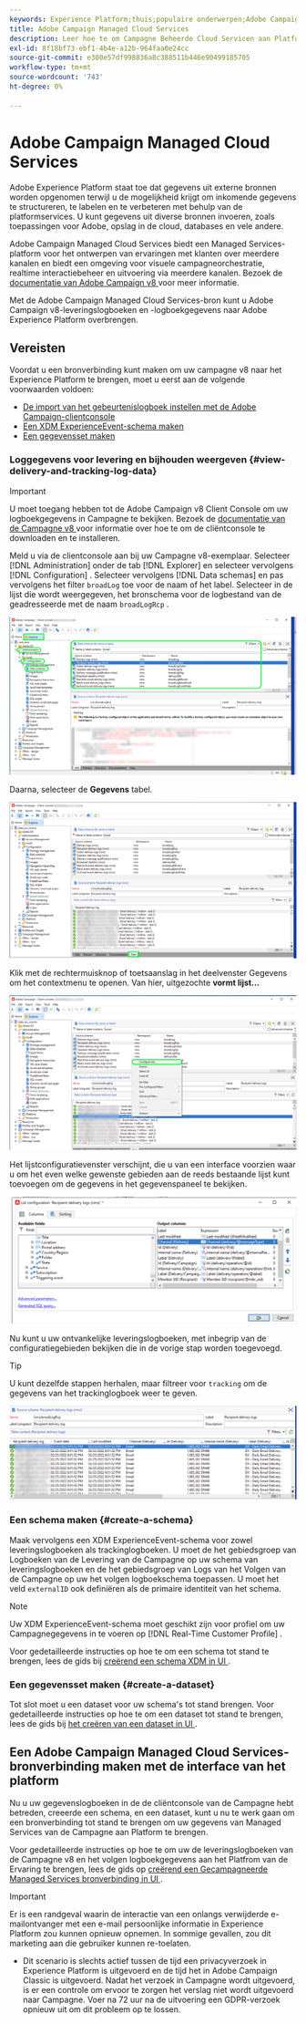 ```yaml
---
keywords: Experience Platform;thuis;populaire onderwerpen;Adobe Campaign Managed Cloud Services;campagne;campagne beheerde services
title: Adobe Campaign Managed Cloud Services
description: Leer hoe te om Campagne Beheerde Cloud Servicen aan Platform te verbinden gebruikend het gebruikersinterface
exl-id: 8f18bf73-ebf1-4b4e-a12b-964faa0e24cc
source-git-commit: e300e57df998836a8c388511b446e90499185705
workflow-type: tm+mt
source-wordcount: '743'
ht-degree: 0%

---
```


# Adobe Campaign Managed Cloud Services

Adobe Experience Platform staat toe dat gegevens uit externe bronnen worden opgenomen terwijl u de mogelijkheid krijgt om inkomende gegevens te structureren, te labelen en te verbeteren met behulp van de platformservices. U kunt gegevens uit diverse bronnen invoeren, zoals toepassingen voor Adobe, opslag in de cloud, databases en vele andere.

Adobe Campaign Managed Cloud Services biedt een Managed Services-platform voor het ontwerpen van ervaringen met klanten over meerdere kanalen en biedt een omgeving voor visuele campagneorchestratie, realtime interactiebeheer en uitvoering via meerdere kanalen. Bezoek de [ documentatie van Adobe Campaign v8 ](https://experienceleague.adobe.com/docs/campaign/campaign-v8/campaign-home.html?lang=nl) voor meer informatie.

Met de Adobe Campaign Managed Cloud Services-bron kunt u Adobe Campaign v8-leveringslogboeken en -logboekgegevens naar Adobe Experience Platform overbrengen.

## Vereisten

Voordat u een bronverbinding kunt maken om uw campagne v8 naar het Experience Platform te brengen, moet u eerst aan de volgende voorwaarden voldoen:

* [De import van het gebeurtenislogboek instellen met de Adobe Campaign-clientconsole](#view-delivery-and-tracking-log-data)
* [Een XDM ExperienceEvent-schema maken](#create-a-schema)
* [Een gegevensset maken](#create-a-dataset)

### Loggegevens voor levering en bijhouden weergeven {#view-delivery-and-tracking-log-data}

>[!IMPORTANT]
>
>U moet toegang hebben tot de Adobe Campaign v8 Client Console om uw logboekgegevens in Campagne te bekijken. Bezoek de [ documentatie van de Campagne v8 ](https://experienceleague.adobe.com/docs/campaign/campaign-v8/deploy/connect.html) voor informatie over hoe te om de cliëntconsole te downloaden en te installeren.

Meld u via de clientconsole aan bij uw Campagne v8-exemplaar. Selecteer [!DNL Administration] onder de tab [!DNL Explorer] en selecteer vervolgens [!DNL Configuration] . Selecteer vervolgens [!DNL Data schemas] en pas vervolgens het filter `broadLog` toe voor de naam of het label. Selecteer in de lijst die wordt weergegeven, het bronschema voor de logbestand van de geadresseerde met de naam `broadLogRcp` .

![ de de cliëntconsole van Adobe Campaign v8 met het geselecteerde lusje van de Ontdekkingsreiziger, het Beleid, de Configuratie, en de schemaknopen van Gegevens breidden uit en het filtreren plaatste aan &quot;breed&quot;.](./images/campaign/explorer.png)

Daarna, selecteer de **Gegevens** tabel.

![ de Adobe Campaign v8 cliëntconsole met het geselecteerde gegevenslusje.](./images/campaign/data.png)

Klik met de rechtermuisknop of toetsaanslag in het deelvenster Gegevens om het contextmenu te openen. Van hier, uitgezochte **vormt lijst...**

![ de Adobe Campaign v8 cliëntconsole met het contextafhankelijke open menu en de Configure geselecteerde lijstoptie.](./images/campaign/configure.png)

Het lijstconfiguratievenster verschijnt, die u van een interface voorzien waar u om het even welke gewenste gebieden aan de reeds bestaande lijst kunt toevoegen om de gegevens in het gegevenspaneel te bekijken.

![ een lijst van configuraties voor ontvankelijke leveringslogboeken die voor het bekijken kunnen worden toegevoegd.](./images/campaign/list-configuration.png)

Nu kunt u uw ontvankelijke leveringslogboeken, met inbegrip van de configuratiegebieden bekijken die in de vorige stap worden toegevoegd.

>[!TIP]
>
>U kunt dezelfde stappen herhalen, maar filtreer voor `tracking` om de gegevens van het trackinglogboek weer te geven.

![ de ontvankelijke leveringslogboeken die met informatie over zijn laatste gewijzigde naam, leveringskanaal, interne leveringsnaam, en etiket worden getoond.](./images/campaign/recipient-delivery-logs.png)

### Een schema maken {#create-a-schema}

Maak vervolgens een XDM ExperienceEvent-schema voor zowel leveringslogboeken als trackinglogboeken. U moet de het gebiedsgroep van Logboeken van de Levering van de Campagne op uw schema van leveringslogboeken en de het gebiedsgroep van Logs van het Volgen van de Campagne op uw het volgen logboekschema toepassen. U moet het veld `externalID` ook definiëren als de primaire identiteit van het schema.

>[!NOTE]
>
>Uw XDM ExperienceEvent-schema moet geschikt zijn voor profiel om uw Campagnegegevens in te voeren op [!DNL Real-Time Customer Profile] .

Voor gedetailleerde instructies op hoe te om een schema tot stand te brengen, lees de gids bij [ creërend een schema XDM in UI ](../../../xdm/tutorials/create-schema-ui.md).

### Een gegevensset maken {#create-a-dataset}

Tot slot moet u een dataset voor uw schema&#39;s tot stand brengen. Voor gedetailleerde instructies op hoe te om een dataset tot stand te brengen, lees de gids bij [ het creëren van een dataset in UI ](../../../catalog/datasets/user-guide.md).

## Een Adobe Campaign Managed Cloud Services-bronverbinding maken met de interface van het platform

Nu u uw gegevenslogboeken in de de cliëntconsole van de Campagne hebt betreden, creeerde een schema, en een dataset, kunt u nu te werk gaan om een bronverbinding tot stand te brengen om uw gegevens van Managed Services van de Campagne aan Platform te brengen.

Voor gedetailleerde instructies op hoe te om uw de leveringslogboeken van de Campagne v8 en het volgen logboekgegevens aan het Platfrom van de Ervaring te brengen, lees de gids op [ creërend een Gecampagneerde Managed Services bronverbinding in UI ](../../tutorials/ui/create/adobe-applications/campaign.md).

>[!IMPORTANT]
>
>Er is een randgeval waarin de interactie van een onlangs verwijderde e-mailontvanger met een e-mail persoonlijke informatie in Experience Platform zou kunnen opnieuw opnemen. In sommige gevallen, zou dit marketing aan die gebruiker kunnen re-toelaten.
>
>* Dit scenario is slechts actief tussen de tijd een privacyverzoek in Experience Platform is uitgevoerd en de tijd het in Adobe Campaign Classic is uitgevoerd. Nadat het verzoek in Campagne wordt uitgevoerd, is er een controle om ervoor te zorgen het verslag niet wordt uitgevoerd naar Campagne. Voer na 72 uur na de uitvoering een GDPR-verzoek opnieuw uit om dit probleem op te lossen.